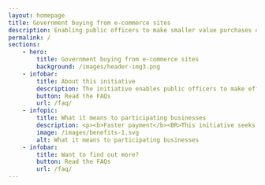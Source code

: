 ```yaml
---
layout: homepage
title: Government buying from e-commerce sites
description: Enabling public officers to make smaller value purchases on commercial digital platforms
permalink: /
sections:
    - hero:
        title: Government buying from e-commerce sites
        background: /images/header-img3.png
    - infobar:
        title: About this initiative
        description: The initiative enables public officers to make efficient and seamless smaller value purchases off commercial digital  platforms through use of technology.<BR><BR>To facilitate this initiative, an intermediary interface ('middleware') has been developed to connect Government’s corporate systems with commercial digital platforms.
        button: Read the FAQs
        url: /faq/
    - infopic:
        title: What it means to participating businesses
        description: <p><b>Faster payment</b><BR>This initiative seeks to reduce manual processing work across the procure-to-pay process (e.g. manual reconciliation and manual submission of invoices), and thereby enabling faster payments to our suppliers.</p><BR><p><b>SME digitalisation</b><BR>This initiative provides added incentive for SME vendors to bring businesses online and digitalise processes from order to invoice to payment, and improve productivity.</p><BR><p><b>New opportunities</b><br>Through this digitalisation, SMEs will be better equipped to supply to buyers beyond Singapore’s shores in the e-commerce space.</p><br><p>We welcome you to start the journey with us.</p><a href="/how-to-participate/" class="bp-sec-button"><div><span>How to participate</span><i class="sgds-icon sgds-icon-arrow-right is-size-4" aria-hidden="true"></i></div></a>
        image: /images/benefits-1.svg
        alt: What it means to participating businesses
    - infobar:
        title: Want to find out more?
        button: Read the FAQs
        url: /faq/
---
```


